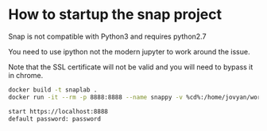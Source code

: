 # How to startup the snap project

Snap is not compatible with Python3 and requires python2.7

You need to use ipython not the modern jupyter to work around the issue.

Note that the SSL certificate will not be valid and you will need to bypass it in chrome.

```bash
docker build -t snaplab .
docker run -it --rm -p 8888:8888 --name snappy -v %cd%:/home/jovyan/work  snaplab

start https://localhost:8888
default password: password
```